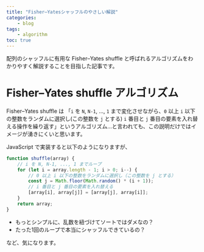 ```yaml
---
title: "Fisher–Yatesシャッフルのやさしい解説"
categories:
    - blog
tags:
    - algorithm
toc: true
---
```


配列のシャッフルに有用な Fisher–Yates shuffle と呼ばれるアルゴリズムをわかりやすく解説することを目指した記事です。

# Fisher–Yates shuffle アルゴリズム

Fisher–Yates shuffle は 「`i` を `N`, `N-1`, ..., `1` まで変化させながら、`0` 以上 `i` 以下の整数をランダムに選択し(この整数を `j` とする) `i` 番目と `j` 番目の要素を入れ替える操作を繰り返す」というアルゴリズム…と言われても、この説明だけではイメージが湧きにくいと思います。

JavaScript で実装すると以下のようになりますが、

```javascript
function shuffle(array) {
    // i を N, N-1, ..., 1 までループ
    for (let i = array.length - 1; i > 0; i--) {
        // 0 以上 i 以下の整数をランダムに選択し（この整数を j とする）
        const j = Math.floor(Math.random() * (i + 1));
        // i 番目と j 番目の要素を入れ替える
        [array[i], array[j]] = [array[j], array[i]];
    }
    return array;
}
```

* もっとシンプルに、乱数を紐づけてソートではダメなの？
* たった1回のループで本当にシャッフルできているの？

など、気になります。
